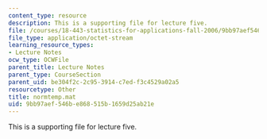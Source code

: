 ```yaml
---
content_type: resource
description: This is a supporting file for lecture five.
file: /courses/18-443-statistics-for-applications-fall-2006/9bb97aef546be868515b1659d25ab21e_normtemp.mat
file_type: application/octet-stream
learning_resource_types:
- Lecture Notes
ocw_type: OCWFile
parent_title: Lecture Notes
parent_type: CourseSection
parent_uid: be304f2c-2c95-3914-c7ed-f3c4529a02a5
resourcetype: Other
title: normtemp.mat
uid: 9bb97aef-546b-e868-515b-1659d25ab21e
---
```

This is a supporting file for lecture five.

